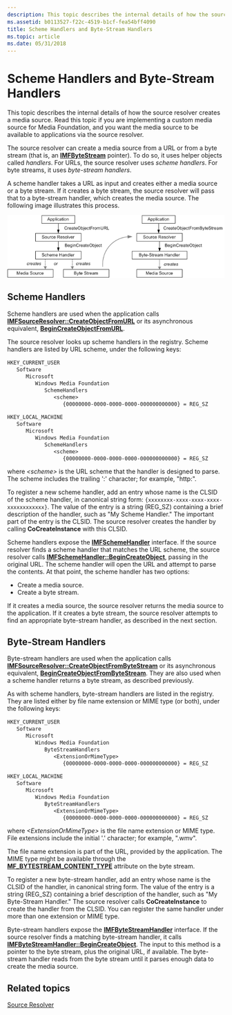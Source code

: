 ```yaml
---
description: This topic describes the internal details of how the source resolver creates a media source.
ms.assetid: b0113527-f22c-4519-b1cf-fea54bff4090
title: Scheme Handlers and Byte-Stream Handlers
ms.topic: article
ms.date: 05/31/2018
---
```


# Scheme Handlers and Byte-Stream Handlers

This topic describes the internal details of how the source resolver creates a media source. Read this topic if you are implementing a custom media source for Media Foundation, and you want the media source to be available to applications via the source resolver.

The source resolver can create a media source from a URL or from a byte stream (that is, an [**IMFByteStream**](/windows/desktop/api/mfobjects/nn-mfobjects-imfbytestream) pointer). To do so, it uses helper objects called *handlers*. For URLs, the source resolver uses *scheme handlers*. For byte streams, it uses *byte-stream handlers*.

A scheme handler takes a URL as input and creates either a media source or a byte stream. If it creates a byte stream, the source resolver will pass that to a byte-stream handler, which creates the media source. The following image illustrates this process.

![diagram showing the source resolution process](images/f2ade1a8-6f2a-4e40-8cda-2ccf576880c6.gif)

## Scheme Handlers

Scheme handlers are used when the application calls [**IMFSourceResolver::CreateObjectFromURL**](/windows/desktop/api/mfidl/nf-mfidl-imfsourceresolver-createobjectfromurl) or its asynchronous equivalent, [**BeginCreateObjectFromURL**](/windows/desktop/api/mfidl/nf-mfidl-imfsourceresolver-begincreateobjectfromurl).

The source resolver looks up scheme handlers in the registry. Scheme handlers are listed by URL scheme, under the following keys:

```
HKEY_CURRENT_USER
   Software
      Microsoft
         Windows Media Foundation
            SchemeHandlers
               <scheme>
                  {00000000-0000-0000-0000-000000000000} = REG_SZ
```

```
HKEY_LOCAL_MACHINE
   Software
      Microsoft
         Windows Media Foundation
            SchemeHandlers
               <scheme>
                  {00000000-0000-0000-0000-000000000000} = REG_SZ
```

where *&lt;scheme&gt;* is the URL scheme that the handler is designed to parse. The scheme includes the trailing ':' character; for example, "http:".

To register a new scheme handler, add an entry whose name is the CLSID of the scheme handler, in canonical string form: `{xxxxxxxx-xxxx-xxxx-xxxx-xxxxxxxxxxxx}`. The value of the entry is a string (REG\_SZ) containing a brief description of the handler, such as "My Scheme Handler." The important part of the entry is the CLSID. The source resolver creates the handler by calling **CoCreateInstance** with this CLSID.

Scheme handlers expose the [**IMFSchemeHandler**](/windows/desktop/api/mfidl/nn-mfidl-imfschemehandler) interface. If the source resolver finds a scheme handler that matches the URL scheme, the source resolver calls [**IMFSchemeHandler::BeginCreateObject**](/windows/desktop/api/mfidl/nf-mfidl-imfschemehandler-begincreateobject), passing in the original URL. The scheme handler will open the URL and attempt to parse the contents. At that point, the scheme handler has two options:

-   Create a media source.
-   Create a byte stream.

If it creates a media source, the source resolver returns the media source to the application. If it creates a byte stream, the source resolver attempts to find an appropriate byte-stream handler, as described in the next section.

## Byte-Stream Handlers

Byte-stream handlers are used when the application calls [**IMFSourceResolver::CreateObjectFromByteStream**](/windows/desktop/api/mfidl/nf-mfidl-imfsourceresolver-createobjectfrombytestream) or its asynchronous equivalent, [**BeginCreateObjectFromByteStream**](/windows/desktop/api/mfidl/nf-mfidl-imfsourceresolver-begincreateobjectfrombytestream). They are also used when a scheme handler returns a byte stream, as described previously.

As with scheme handlers, byte-stream handlers are listed in the registry. They are listed either by file name extension or MIME type (or both), under the following keys:

```
HKEY_CURRENT_USER
   Software
      Microsoft
         Windows Media Foundation
            ByteStreamHandlers
               <ExtensionOrMimeType>
                  {00000000-0000-0000-0000-000000000000} = REG_SZ
```

```
HKEY_LOCAL_MACHINE
   Software
      Microsoft
         Windows Media Foundation
            ByteStreamHandlers
               <ExtensionOrMimeType>
                  {00000000-0000-0000-0000-000000000000} = REG_SZ
```

where *&lt;ExtensionOrMimeType&gt;* is the file name extension or MIME type. File extensions include the initial '.' character; for example, ".wmv".

The file name extension is part of the URL, provided by the application. The MIME type might be available through the [**MF\_BYTESTREAM\_CONTENT\_TYPE**](mf-bytestream-content-type-attribute.md) attribute on the byte stream.

To register a new byte-stream handler, add an entry whose name is the CLSID of the handler, in canonical string form. The value of the entry is a string (REG\_SZ) containing a brief description of the handler, such as "My Byte-Stream Handler." The source resolver calls **CoCreateInstance** to create the handler from the CLSID. You can register the same handler under more than one extension or MIME type.

Byte-stream handlers expose the [**IMFByteStreamHandler**](/windows/desktop/api/mfidl/nn-mfidl-imfbytestreamhandler) interface. If the source resolver finds a matching byte-stream handler, it calls [**IMFByteStreamHandler::BeginCreateObject**](/windows/desktop/api/mfidl/nf-mfidl-imfbytestreamhandler-begincreateobject). The input to this method is a pointer to the byte stream, plus the original URL, if available. The byte-stream handler reads from the byte stream until it parses enough data to create the media source.

## Related topics

<dl> <dt>

[Source Resolver](source-resolver.md)
</dt> </dl>

 

 



